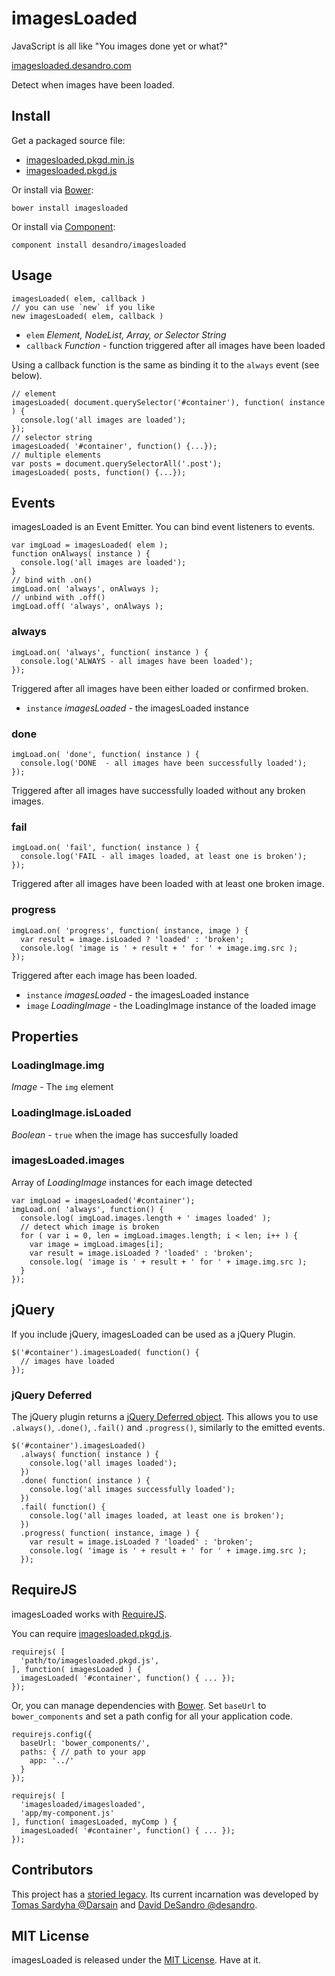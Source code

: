 <h1 id="imagesloaded">imagesLoaded</h1>

<p class="tagline">JavaScript is all like "You images done yet or what?"</p>

<p><a href="http://imagesloaded.desandro.com">imagesloaded.desandro.com</a></p>

<p>Detect when images have been loaded.</p>

<!-- demo -->

<h2 id="install">Install</h2>

<p>Get a packaged source file:</p>

<ul>
<li><a href="http://imagesloaded.desandro.com/imagesloaded.pkgd.min.js">imagesloaded.pkgd.min.js</a></li>
<li><a href="http://imagesloaded.desandro.com/imagesloaded.pkgd.js">imagesloaded.pkgd.js</a></li>
</ul>

<p>Or install via <a href="http://bower.io">Bower</a>:</p>

<pre><code class="bash">bower install imagesloaded
</code></pre>

<p>Or install via <a href="https://github.com/component/component">Component</a>:</p>

<pre><code class="js">component install desandro/imagesloaded
</code></pre>

<h2 id="usage">Usage</h2>

<pre><code class="js">imagesLoaded( elem, callback )
// you can use `new` if you like
new imagesLoaded( elem, callback )
</code></pre>

<ul>
<li><code>elem</code> <em>Element, NodeList, Array, or Selector String</em></li>
<li><code>callback</code> <em>Function</em> - function triggered after all images have been loaded</li>
</ul>

<p>Using a callback function is the same as binding it to the <code>always</code> event (see below).</p>

<pre><code class="js">// element
imagesLoaded( document.querySelector('#container'), function( instance ) {
  console.log('all images are loaded');
});
// selector string
imagesLoaded( '#container', function() {...});
// multiple elements
var posts = document.querySelectorAll('.post');
imagesLoaded( posts, function() {...});
</code></pre>

<h2 id="events">Events</h2>

<p>imagesLoaded is an Event Emitter. You can bind event listeners to events.</p>

<pre><code class="js">var imgLoad = imagesLoaded( elem );
function onAlways( instance ) {
  console.log('all images are loaded');
}
// bind with .on()
imgLoad.on( 'always', onAlways );
// unbind with .off()
imgLoad.off( 'always', onAlways );
</code></pre>

<h3 id="always">always</h3>

<pre><code class="js">imgLoad.on( 'always', function( instance ) {
  console.log('ALWAYS - all images have been loaded');
});
</code></pre>

<p>Triggered after all images have been either loaded or confirmed broken.</p>

<ul>
<li><code>instance</code> <em>imagesLoaded</em> - the imagesLoaded instance</li>
</ul>

<h3 id="done">done</h3>

<pre><code class="js">imgLoad.on( 'done', function( instance ) {
  console.log('DONE  - all images have been successfully loaded');
});
</code></pre>

<p>Triggered after all images have successfully loaded without any broken images.</p>

<h3 id="fail">fail</h3>

<pre><code class="js">imgLoad.on( 'fail', function( instance ) {
  console.log('FAIL - all images loaded, at least one is broken');
});
</code></pre>

<p>Triggered after all images have been loaded with at least one broken image.</p>

<h3 id="progress">progress</h3>

<pre><code class="js">imgLoad.on( 'progress', function( instance, image ) {
  var result = image.isLoaded ? 'loaded' : 'broken';
  console.log( 'image is ' + result + ' for ' + image.img.src );
});
</code></pre>

<p>Triggered after each image has been loaded.</p>

<ul>
<li><code>instance</code> <em>imagesLoaded</em> - the imagesLoaded instance</li>
<li><code>image</code> <em>LoadingImage</em> - the LoadingImage instance of the loaded image</li>
</ul>

<h2 id="properties">Properties</h2>

<h3 id="loadingimage.img">LoadingImage.img</h3>

<p><em>Image</em> - The <code>img</code> element</p>

<h3 id="loadingimage.isloaded">LoadingImage.isLoaded</h3>

<p><em>Boolean</em> - <code>true</code> when the image has succesfully loaded</p>

<h3 id="imagesloaded.images">imagesLoaded.images</h3>

<p>Array of <em>LoadingImage</em> instances for each image detected</p>

<pre><code class="js">var imgLoad = imagesLoaded('#container');
imgLoad.on( 'always', function() {
  console.log( imgLoad.images.length + ' images loaded' );
  // detect which image is broken
  for ( var i = 0, len = imgLoad.images.length; i &lt; len; i++ ) {
    var image = imgLoad.images[i];
    var result = image.isLoaded ? 'loaded' : 'broken';
    console.log( 'image is ' + result + ' for ' + image.img.src );
  }
});
</code></pre>

<h2 id="jquery">jQuery</h2>

<p>If you include jQuery, imagesLoaded can be used as a jQuery Plugin.</p>

<pre><code class="js">$('#container').imagesLoaded( function() {
  // images have loaded
});
</code></pre>

<h3 id="jquery-deferred">jQuery Deferred</h3>

<p>The jQuery plugin returns a <a href="http://api.jquery.com/category/deferred-object/">jQuery Deferred object</a>. This allows you to use <code>.always()</code>, <code>.done()</code>, <code>.fail()</code> and <code>.progress()</code>, similarly to the emitted events.</p>

<pre><code class="js">$('#container').imagesLoaded()
  .always( function( instance ) {
    console.log('all images loaded');
  })
  .done( function( instance ) {
    console.log('all images successfully loaded');
  })
  .fail( function() {
    console.log('all images loaded, at least one is broken');
  })
  .progress( function( instance, image ) {
    var result = image.isLoaded ? 'loaded' : 'broken';
    console.log( 'image is ' + result + ' for ' + image.img.src );
  });
</code></pre>

<h2 id="requirejs">RequireJS</h2>

<p>imagesLoaded works with <a href="http://requirejs.org">RequireJS</a>.</p>

<p>You can require <a href="http://imagesloaded.desandro.com/imagesloaded.pkgd.js">imagesloaded.pkgd.js</a>.</p>

<pre><code class="js">requirejs( [
  'path/to/imagesloaded.pkgd.js',
], function( imagesLoaded ) {
  imagesLoaded( '#container', function() { ... });
});
</code></pre>

<p>Or, you can manage dependencies with <a href="http://bower.io">Bower</a>. Set <code>baseUrl</code> to <code>bower_components</code> and set a path config for all your application code.</p>

<pre><code class="js">requirejs.config({
  baseUrl: 'bower_components/',
  paths: { // path to your app
    app: '../'
  }
});

requirejs( [
  'imagesloaded/imagesloaded',
  'app/my-component.js'
], function( imagesLoaded, myComp ) {
  imagesLoaded( '#container', function() { ... });
});
</code></pre>

<h2 id="contributors">Contributors</h2>

<p>This project has a <a href="https://github.com/desandro/imagesloaded/graphs/contributors">storied legacy</a>. Its current incarnation was developed by <a href="http://darsa.in/">Tomas Sardyha @Darsain</a> and <a href="http://desandro.com">David DeSandro @desandro</a>.</p>

<h2 id="mit-license">MIT License</h2>

<p>imagesLoaded is released under the <a href="http://desandro.mit-license.org/">MIT License</a>. Have at it.</p>
